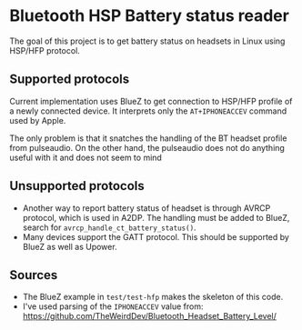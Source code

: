 # Bluetooth HSP Battery status reader

The goal of this project is to get battery status on headsets in Linux using HSP/HFP protocol.

## Supported protocols
Current implementation uses BlueZ to get connection to HSP/HFP profile of a newly connected device.
It interprets only the `AT+IPHONEACCEV` command used by Apple.

The only problem is that it snatches the handling of the BT headset profile from pulseaudio. 
On the other hand, the pulseaudio does not do anything useful with it and does not seem to mind

## Unsupported protocols

* Another way to report battery status of headset is through AVRCP protocol, which is used in A2DP. 
The handling must be added to BlueZ, search for `avrcp_handle_ct_battery_status()`.
* Many devices support the GATT protocol. This should be supported by BlueZ as well as Upower.

## Sources
* The BlueZ example in `test/test-hfp` makes the skeleton of this code.
* I've used parsing of the `IPHONEACCEV` value from: https://github.com/TheWeirdDev/Bluetooth_Headset_Battery_Level/
